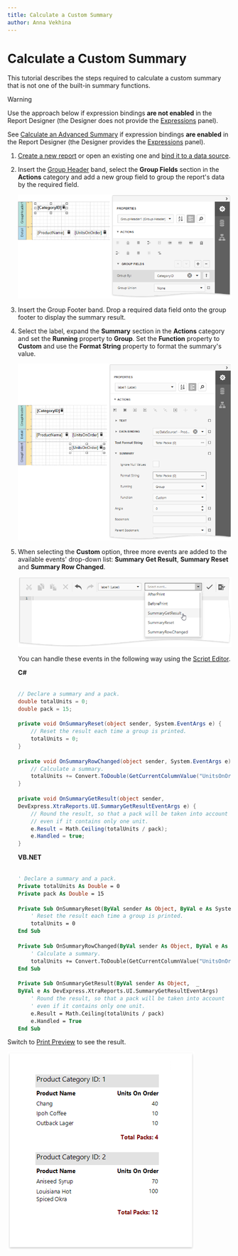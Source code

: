 ```yaml
---
title: Calculate a Custom Summary
author: Anna Vekhina
---
```

# Calculate a Custom Summary

This tutorial describes the steps required to calculate a custom summary that is not one of the built-in summary functions.

> [!Warning]
> Use the approach below if expression bindings **are not enabled** in the Report Designer (the Designer does not provide the [Expressions](../../report-designer-tools/ui-panels/expressions-panel.md) panel).
>
> See [Calculate an Advanced Summary](../shape-data-expression-bindings/calculate-an-advanced-summary.md) if expression bindings **are enabled** in the Report Designer (the Designer provides the [Expressions](../../report-designer-tools/ui-panels/expressions-panel.md) panel).

1. [Create a new report](../../add-new-reports.md) or open an existing one and [bind it to a data source](../../bind-to-data.md).

2. Insert the [Group Header](../../introduction-to-banded-reports.md) band, select the **Group Fields** section in the **Actions** category and add a new group field to group the report's data by the required field. 

    ![](../../../../images/eurd-web-label-legacy-custom-summary-group-data.png)

3. Insert the Group Footer band. Drop a required data field onto the group footer to display the summary result. 

4. Select the label, expand the **Summary** section in the **Actions** category and set the **Running** property to **Group**. Set the **Function** property to **Custom** and use the **Format String** property to format the summary's value.

    ![](../../../../images/eurd-web-label-legacy-custom-summary-settings.png)

5. When selecting the **Custom** option, three more events are added to the available events' drop-down list: **Summary Get Result**, **Summary Reset** and **Summary Row Changed**.

    ![](../../../../images/eurd-web-label-legacy-custom-summary-scripts.png)

    You can handle these events in the following way using the [Script Editor](../../use-report-scripts.md).

    **C#**

    ```csharp

    // Declare a summary and a pack.
    double totalUnits = 0;
    double pack = 15;

    private void OnSummaryReset(object sender, System.EventArgs e) {
        // Reset the result each time a group is printed.
        totalUnits = 0;
    }

    private void OnSummaryRowChanged(object sender, System.EventArgs e) {
        // Calculate a summary.
        totalUnits += Convert.ToDouble(GetCurrentColumnValue("UnitsOnOrder"));
    }

    private void OnSummaryGetResult(object sender, 
    DevExpress.XtraReports.UI.SummaryGetResultEventArgs e) {
        // Round the result, so that a pack will be taken into account 
        // even if it contains only one unit.
        e.Result = Math.Ceiling(totalUnits / pack);
        e.Handled = true;
    }

    ```
    **VB.NET**

    ```vb

    ' Declare a summary and a pack.
    Private totalUnits As Double = 0
    Private pack As Double = 15

    Private Sub OnSummaryReset(ByVal sender As Object, ByVal e As System.EventArgs)
        ' Reset the result each time a group is printed.
        totalUnits = 0
    End Sub

    Private Sub OnSummaryRowChanged(ByVal sender As Object, ByVal e As System.EventArgs)
        ' Calculate a summary.
        totalUnits += Convert.ToDouble(GetCurrentColumnValue("UnitsOnOrder"))
    End Sub

    Private Sub OnSummaryGetResult(ByVal sender As Object,  _ 
    ByVal e As DevExpress.XtraReports.UI.SummaryGetResultEventArgs)
        ' Round the result, so that a pack will be taken into account 
        ' even if it contains only one unit.
        e.Result = Math.Ceiling(totalUnits / pack)
        e.Handled = True
    End Sub

    ```

Switch to [Print Preview](../../preview-print-and-export-reports.md) to see the result.

![](../../../../images/eurd-web-label-advanced-summary-result.png)